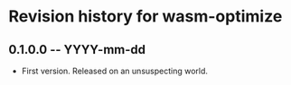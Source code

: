 # Revision history for wasm-optimize

## 0.1.0.0 -- YYYY-mm-dd

* First version. Released on an unsuspecting world.
